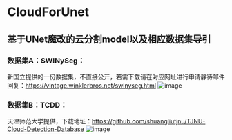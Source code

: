 # CloudForUnet
## 基于UNet魔改的云分割model以及相应数据集导引

### 数据集A：SWINySeg：
新国立提供的一份数据集，不直接公开，若需下载请在对应网址进行申请静待邮件回复：https://vintage.winklerbros.net/swinyseg.html
![image](https://github.com/user-attachments/assets/13652cbc-72fc-4749-93f6-59fdf8c11205)


### 数据集B：TCDD：
天津师范大学提供，下载地址：https://github.com/shuangliutjnu/TJNU-Cloud-Detection-Database
![image](https://github.com/user-attachments/assets/e723c645-9a82-4d87-9738-090dc7a5f501)
